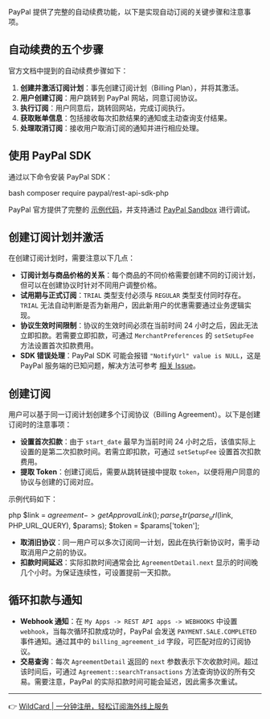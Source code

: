 PayPal 提供了完整的自动续费功能，以下是实现自动订阅的关键步骤和注意事项。

## 自动续费的五个步骤

官方文档中提到的自动续费步骤如下：

1. **创建并激活订阅计划**：事先创建订阅计划（Billing Plan），并将其激活。
2. **用户创建订阅**：用户跳转到 PayPal 网站，同意订阅协议。
3. **执行订阅**：用户同意后，跳转回网站，完成订阅执行。
4. **获取账单信息**：包括接收每次扣款结果的通知或主动查询支付结果。
5. **处理取消订阅**：接收用户取消订阅的通知并进行相应处理。

## 使用 PayPal SDK

通过以下命令安装 PayPal SDK：

bash
composer require paypal/rest-api-sdk-php


PayPal 官方提供了完整的 [示例代码](https://paypal.github.io/PayPal-PHP-SDK/sample/#billing)，并支持通过 [PayPal Sandbox](https://www.sandbox.paypal.com/) 进行调试。

## 创建订阅计划并激活

在创建订阅计划时，需要注意以下几点：

- **订阅计划与商品价格的关系**：每个商品的不同价格需要创建不同的订阅计划，但可以在创建协议时针对不同用户调整价格。
- **试用期与正式订阅**：`TRIAL` 类型支付必须与 `REGULAR` 类型支付同时存在。`TRIAL` 无法自动判断是否为新用户，因此新用户的优惠需要通过业务逻辑实现。
- **协议生效时间限制**：协议的生效时间必须在当前时间 24 小时之后，因此无法立即扣款。若需要立即扣款，可通过 `MerchantPreferences` 的 `setSetupFee` 方法设置首次扣款费用。
- **SDK 错误处理**：PayPal SDK 可能会报错 `"NotifyUrl" value is NULL`，这是 PayPal 服务端的已知问题，解决方法可参考 [相关 Issue](https://github.com/paypal/PayPal-PHP-SDK/pull/1152/files)。

## 创建订阅

用户可以基于同一订阅计划创建多个订阅协议（Billing Agreement）。以下是创建订阅时的注意事项：

- **设置首次扣款**：由于 `start_date` 最早为当前时间 24 小时之后，该值实际上设置的是第二次扣款时间。若需立即扣款，可通过 `setSetupFee` 设置首次扣款费用。
- **提取 Token**：创建订阅后，需要从跳转链接中提取 `token`，以便将用户同意的协议与创建的订阅对应。

示例代码如下：

php
$link = $agreement->getApprovalLink();
parse_str(parse_url($link, PHP_URL_QUERY), $params);
$token = $params['token'];


- **取消旧协议**：同一用户可以多次订阅同一计划，因此在执行新协议时，需手动取消用户之前的协议。
- **扣款时间延迟**：实际扣款时间通常会比 `AgreementDetail.next` 显示的时间晚几个小时。为保证连续性，可设置提前一天扣款。

## 循环扣款与通知

- **Webhook 通知**：在 `My Apps -> REST API apps -> WEBHOOKS` 中设置 `webhook`，当每次循环扣款成功时，PayPal 会发送 `PAYMENT.SALE.COMPLETED` 事件通知。通过其中的 `billing_agreement_id` 字段，可匹配对应的订阅协议。
- **交易查询**：每次 `AgreementDetail` 返回的 `next` 参数表示下次收款时间。超过该时间后，可通过 `Agreement::searchTransactions` 方法查询协议的所有交易。需要注意，PayPal 的实际扣款时间可能会延迟，因此需多次重试。

---

👉 [WildCard | 一分钟注册，轻松订阅海外线上服务](https://bit.ly/bewildcard)